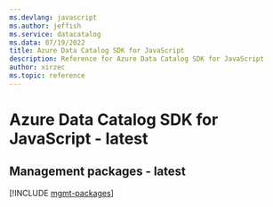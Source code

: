 ```yaml
---
ms.devlang: javascript
ms.author: jeffish
ms.service: datacatalog
ms.data: 07/19/2022
title: Azure Data Catalog SDK for JavaScript
description: Reference for Azure Data Catalog SDK for JavaScript
author: xirzec
ms.topic: reference
---
```

# Azure Data Catalog SDK for JavaScript - latest

## Management packages - latest
[!INCLUDE [mgmt-packages](data-catalog-mgmt-index.md)]
